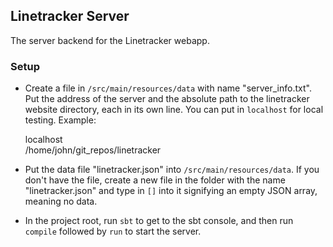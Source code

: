 Linetracker Server
------------------

The server backend for the Linetracker webapp.

### Setup
- Create a file in `/src/main/resources/data` with name "server_info.txt". Put the address of the
  server and the absolute path to the linetracker website directory, each in its own line.
  You can put in `localhost` for local testing. Example:

    localhost  
    /home/john/git_repos/linetracker

- Put the data file "linetracker.json" into `/src/main/resources/data`. If you don't have the file,
  create a new file in the folder with the name "linetracker.json" and type in `[]` into it
  signifying an empty JSON array, meaning no data.

- In the project root, run `sbt` to get to the sbt console, and then
  run `compile` followed by `run` to start the server.

